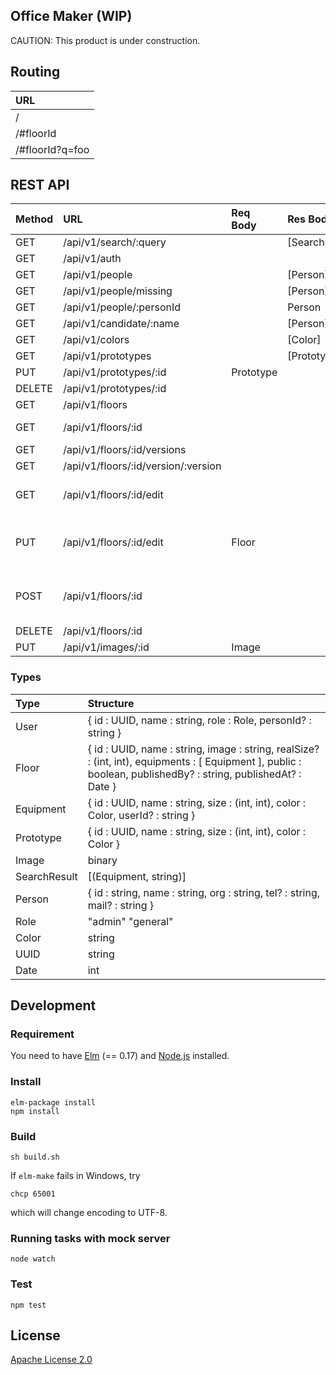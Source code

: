 Office Maker (WIP)
----

CAUTION: This product is under construction.

## Routing

|URL|
|:--|
|/|
|/#floorId|
|/#floorId?q=foo|

## REST API

|Method|URL|Req Body|Res Body|Description|Guest|General|Admin|
|:--|:--|:--|:--|:--|:--|:--|:--|
|GET| /api/v1/search/:query||[SearchResult]||✓|✓|✓|
|GET| /api/v1/auth||||✓|✓|✓|
|GET| /api/v1/people||[Person]||✓|✓|✓|
|GET| /api/v1/people/missing||[Person]||✓|✓|✓|
|GET| /api/v1/people/:personId||Person||✓|✓|✓|
|GET| /api/v1/candidate/:name||[Person]||✓|✓|✓|
|GET| /api/v1/colors||[Color]||✓|✓|✓|
|GET| /api/v1/prototypes||[Prototype]||✓|✓|✓|
|PUT| /api/v1/prototypes/:id|Prototype|||||✓|
|DELETE| /api/v1/prototypes/:id||||||✓|
|GET| /api/v1/floors||||✓|✓|✓|
|GET| /api/v1/floors/:id|||fetch latest version|✓|✓|✓|
|GET| /api/v1/floors/:id/versions||||✓|✓|✓|
|GET| /api/v1/floors/:id/version/:version||||✓|✓|✓|
|GET| /api/v1/floors/:id/edit|||fetch latest unpublished version||✓|✓|
|PUT| /api/v1/floors/:id/edit|Floor||update latest unpublished version||✓|✓|
|POST| /api/v1/floors/:id|||publish latest unpublished version|||✓|
|DELETE| /api/v1/floors/:id||||||✓|
|PUT| /api/v1/images/:id|Image|||||✓|

### Types
|Type|Structure|
|:--|:--|
|User| { id : UUID, name : string, role : Role, personId? : string } |
|Floor| { id : UUID, name : string, image : string, realSize? : (int, int), equipments : [ Equipment ], public : boolean, publishedBy? : string, publishedAt? : Date } |
|Equipment| { id : UUID, name : string, size : (int, int), color : Color, userId? : string } |
|Prototype| { id : UUID, name : string, size : (int, int), color : Color } |
|Image| binary |
|SearchResult| [(Equipment, string)] |
|Person| { id : string, name : string, org : string, tel? : string, mail? : string } |
|Role| "admin" "general" |
|Color| string |
|UUID| string |
|Date| int |

## Development

### Requirement

You need to have [Elm](http://elm-lang.org/) (== 0.17) and [Node.js](https://nodejs.org/) installed.

### Install

```
elm-package install
npm install
```

### Build

```
sh build.sh
```

If `elm-make` fails in Windows, try
```
chcp 65001
```
which will change encoding to UTF-8.

### Running tasks with mock server

```
node watch
```

### Test

```
npm test
```

## License

[Apache License 2.0](LICENSE)
